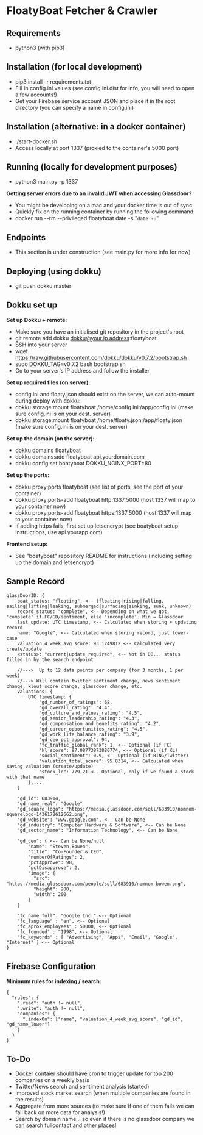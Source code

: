 # FloatyBoat Fetcher & Crawler

## Requirements

- python3 (with pip3)

## Installation (for local development)

- pip3 install -r requirements.txt
- Fill in config.ini values (see config.ini.dist for info, you will need to open a few accounts!)
- Get your Firebase service account JSON and place it in the root directory (you can specify a name in config.ini)

## Installation (alternative: in a docker container)

- ./start-docker.sh
- Access locally at port 1337 (proxied to the container's 5000 port)

## Running (locally for development purposes)

- python3 main.py -p 1337

**Getting server errors due to an invalid JWT when accessing Glassdoor?**
- You might be developing on a mac and your docker time is out of sync
- Quickly fix on the running container by running the following command:
- docker run --rm --privileged floatyboat date -s "`date -u`"

## Endpoints

- This section is under construction (see main.py for more info for now)

## Deploying (using dokku)

- git push dokku master

## Dokku set up

**Set up Dokku + remote:**
- Make sure you have an initialised git repository in the project's root
- git remote add dokku dokku@your.ip.address:floatyboat
- SSH into your server
- wget https://raw.githubusercontent.com/dokku/dokku/v0.7.2/bootstrap.sh
- sudo DOKKU_TAG=v0.7.2 bash bootstrap.sh
- Go to your server's IP address and follow the installer

**Set up required files (on server):**
- config.ini and floaty.json should exist on the server, we can auto-mount during deploy with dokku:
- dokku storage:mount floatyboat /home/config.ini:/app/config.ini (make sure config.ini is on your dest. server)
- dokku storage:mount floatyboat /home/floaty.json:/app/floaty.json (make sure config.ini is on your dest. server)

**Set up the domain (on the server):**
- dokku domains floatyboat
- dokku domains:add floatyboat api.yourdomain.com
- dokku config:set boatyboat DOKKU_NGINX_PORT=80

**Set up the ports:**
- dokku proxy:ports floatyboat (see list of ports, see the port of your container)
- dokku proxy:ports-add floatyboat http:1337:5000 (host 1337 will map to your container now)
- dokku proxy:ports-add floatyboat https:1337:5000 (host 1337 will map to your container now)
- If adding https fails, first set up letsencrypt (see boatyboat setup instructions, use api.yourapp.com)

**Frontend setup:**
- See "boatyboat" repository README for instructions (including setting up the domain and letsencrypt)

## Sample Record

```
glassDoorID: {
    boat_status: "floating", <-- (floating|rising|falling, sailing|lifting|leaking, submerged|surfacing|sinking, sunk, unknown)
    record_status: "complete", <-- Depending on what we got, 'complete' if FC/GD/sentiment, else 'incomplete'. Min = Glassdoor
    last_update: UTC timestamp, <-- Calculated when storing + updating record
    name: "Google", <-- Calculated when storing record, just lower-case
    valuation_4_week_avg_score: 93.1249812 <-- Calculated very create/update
    <status>: "current|update required", <-- Not in DB... status filled in by the search endpoint

    //--->  Up to 12 data points per company (for 3 months, 1 per week)
    //---> Will contain twitter sentiment change, news sentiment change, klout score change, glassdoor change, etc.
    valuations: {
        UTC timestamp: {
            "gd_number_of_ratings": 68,
            "gd_overall_rating": "4.4",
            "gd_culture_and_values_rating": "4.5",
            "gd_senior_leadership_rating": "4.3",
            "gd_compensation_and_benefits_rating": "4.2",
            "gd_career_opportunities_rating": "4.5",
            "gd_work_life_balance_rating": "3.9",
            "gd_ceo_pct_approval": 94,
            "fc_traffic_global_rank": 1, <-- Optional (if FC)
            "kl_score": 97.08773873880774, <-- Optional (if KL)
            "social_sentiment": 0.9, <-- Optional (if BING/Twitter)
            "valuation_total_score": 95.8314, <-- Calculated when saving valuation (create/update)
            "stock_lo": 779.21 <-- Optional, only if we found a stock with that name
        },...
    }

    "gd_id": 683914,
    "gd_name_real": "Google"
    "gd_square_logo": "https://media.glassdoor.com/sqll/683910/nomnom-squarelogo-1436172612662.png",
    "gd_website": "www.google.com", <-- Can be None
    "gd_industry": "Computer Hardware & Software", <-- Can be None
    "gd_sector_name": "Information Technology", <-- Can be None

    "gd_ceo": { <-- Can be None/null
        "name": "Steven Bowen",
        "title": "Co-Founder & CEO",
        "numberOfRatings": 2,
        "pctApprove": 98,
        "pctDisapprove": 2,
        "image": {
          "src": "https://media.glassdoor.com/people/sqll/683910/nomnom-bowen.png",
          "height": 200,
          "width": 200
        }
    }

    "fc_name_full": "Google Inc." <-- Optional
    "fc_language" : "en", <-- Optional
    "fc_aprox_employees" : 50000, <-- Optional
    "fc_founded" : "1998", <-- Optional
    "fc_keywords" : [ "Advertising", "Apps", "Email", "Google", "Internet" ] <-- Optional
}
```

## Firebase Configuration

**Minimum rules for indexing / search:**
```
{
  "rules": {
    ".read": "auth != null",
    ".write": "auth != null",
    "companies": {
      ".indexOn": ["name", "valuation_4_week_avg_score", "gd_id", "gd_name_lower"]
    }
  }
}
```

## To-Do

- Docker contaier should have cron to trigger update for top 200 companies on a weekly basis
- Twitter/News search and sentiment analysis (started)
- Improved stock market search (when multiple companies are found in the results)
- Aggregate from more sources (to make sure if one of them fails we can fall back on more data for analysis!)
- Search by domain name... so even if there is no glassdoor company we can search fullcontact and other places!